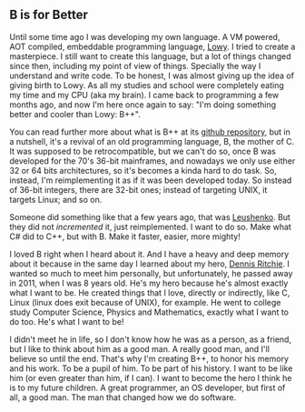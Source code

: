 ## B is for Better
Until some time ago I was developing my own language. A VM powered, AOT compiled, embeddable programming language, [Lowy](archive/blog/061221). I tried to create a masterpiece. I still want to create this language, but a lot of things changed since then, including my point of view of things. Specially the way I understand and write code. To be honest, I was almost giving up the idea of giving birth to Lowy. As all my studies and school were completely eating my time and my CPU (aka my brain). I came back to programming a few months ago, and now I'm here once again to say: "I'm doing something better and cooler than Lowy: B++".

You can read further more about what is B++ at its [github repository](https://github.com/mikumikudice/beeplusplus), but in a nutshell, it's a revival of an old programming language, B, the mother of C. It was supposed to be retrocompatible, but we can't do so, once B was developed for the 70's 36-bit mainframes, and nowadays we only use either 32 or 64 bits architectures, so it's becomes a kinda hard to do task. So, instead, I'm reimplementing it as if it was been developed today. So instead of 36-bit integers, there are 32-bit ones; instead of targeting UNIX, it targets Linux; and so on.

Someone did something like that a few years ago, that was [Leushenko](https://github.com/Leushenko/). But they did not _incremented_ it, just reimplemented. I want to do so. Make what C# did to C++, but with B. Make it faster, easier, more mighty!

I loved B right when I heard about it. And I have a heavy and deep memory about it because in the same day I learned about my hero, [Dennis Ritchie](https://en.wikipedia.org/wiki/Dennis_Ritchie). I wanted so much to meet him personally, but unfortunately, he passed away in 2011, when I was 8 years old. He's my hero because he's almost exactly what I want to be. He created things that I love, directly or indirectly, like C, Linux (linux does exit because of UNIX), for example. He went to college study Computer Science, Physics and Mathematics, exactly what I want to do too. He's what I want to be!

I didn't meet he in life, so I don't know how he was as a person, as a friend, but I like to think about him as a good man. A really good man, and I'll believe so until the end. That's why I'm creating B++, to honor his memory and his work. To be a pupil of him. To be part of his history. I want to be like him (or even greater than him, if I can). I want to become the hero I think he is to my future children. A great programmer, an OS developer, but first of all, a good man. The man that changed how we do software.